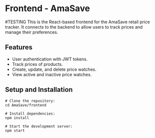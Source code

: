 # Frontend - AmaSave

#TESTING
This is the React-based frontend for the AmaSave retail price tracker. It connects to the backend to allow users to track prices and manage their preferences.

## Features

- User authentication with JWT tokens.
- Track prices of products.
- Create, update, and delete price watches.
- View active and inactive price watches.

## Setup and Installation

```
# Clone the repository:
cd AmaSave/frontend

# Install dependencies:
npm install

# Start the development server:
npm start


```
